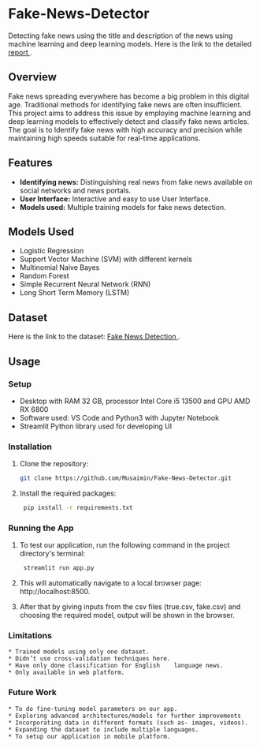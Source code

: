 # Fake-News-Detector
 Detecting fake news using the title and description of the news using machine learning and deep learning models. Here is the link to the detailed <a href="https://github.com/Musaimin/Fake-News-Detector/tree/main/report/FakeNewsClassifier.pdf"> report </a>.

## Overview
Fake news spreading everywhere has become a big problem in this digital age. Traditional methods for identifying fake news are often insufficient. This project aims to address this issue by employing machine learning and deep learning models to effectively detect and classify fake news articles. The goal is to Identify fake news with high accuracy and precision while maintaining high speeds suitable for real-time applications.

## Features
-  **Identifying news:** Distinguishing real news from fake news available on social networks and news portals.
-  **User Interface:** Interactive and easy to use User Interface. 
-  **Models used:** Multiple training models for fake news detection.

## Models Used
- Logistic Regression
- Support Vector Machine (SVM) with different kernels
- Multinomial Naive Bayes
- Random Forest
- Simple Recurrent Neural Network (RNN) 
- Long Short Term Memory (LSTM)

## Dataset
Here is the link to the dataset:
<a href="https://www.kaggle.com/datasets/bhavikjikadara/fake-news-detection"> Fake News Detection </a>.

## Usage
### Setup
- Desktop with RAM 32 GB, processor Intel Core i5 13500 and GPU
AMD RX 6800
- Software used: VS Code and Python3 with Jupyter Notebook
- Streamlit Python library used for developing UI

### Installation
1. Clone the repository:
   ```bash
   git clone https://github.com/Musaimin/Fake-News-Detector.git

2. Install the required packages:

   ```bash
    pip install -r requirements.txt

### Running the App

1. To test our application, run the following command in the project directory's terminal:

   ```bash
    streamlit run app.py

2. This will automatically navigate to a local browser page: http://localhost:8500.

3. After that by giving inputs from the csv files (true.csv, fake.csv) and choosing the required model, output will be shown in the browser.

### Limitations

    * Trained models using only one dataset.
    * Didn’t use cross-validation techniques here.
    * Have only done classification for English    language news.
    * Only available in web platform.

### Future Work

    * To do fine-tuning model parameters on our app.
    * Exploring advanced architectures/models for further improvements
    * Incorporating data in different formats (such as- images, videos).
    * Expanding the dataset to include multiple languages. 
    * To setup our application in mobile platform.




